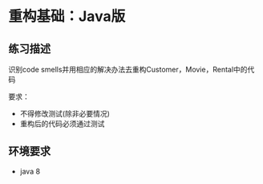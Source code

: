 # 重构基础：Java版

## 练习描述
识别code smells并用相应的解决办法去重构Customer，Movie，Rental中的代码

要求：
- 不得修改测试(除非必要情况)
- 重构后的代码必须通过测试 

## 环境要求
+ java 8
